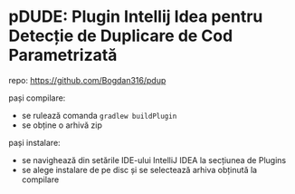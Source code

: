 # pDUDE: Plugin Intellij Idea pentru Detecție de Duplicare de Cod Parametrizată
repo: https://github.com/Bogdan316/pdup

pași compilare:
- se rulează comanda `gradlew buildPlugin`
- se obține o arhivă zip

pași instalare:
- se navighează din setările IDE-ului IntelliJ IDEA la secțiunea de Plugins
- se alege instalare de pe disc și se selectează arhiva obținută la compilare
